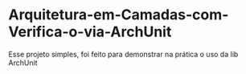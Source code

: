 # Arquitetura-em-Camadas-com-Verifica-o-via-ArchUnit
Esse projeto simples, foi feito para demonstrar na prática o uso da lib ArchUnit
